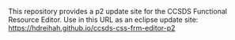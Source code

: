 This repository provides a p2 update site for the CCSDS Functional Resource Editor.
Use in this URL as an eclipse update site: https://hdreihah.github.io/ccsds-css-frm-editor-p2
